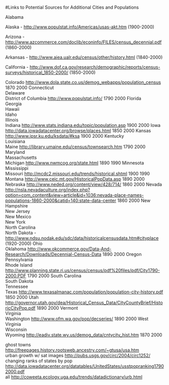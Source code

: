 #Links to Potential Sources for Additional Cities and Populations

Alabama

Alaska	- http://www.populstat.info/Americas/usas-akt.htm (1900-2000)

Arizona - http://www.azcommerce.com/doclib/econinfo/FILES/census_decennial.pdf (1860-2000)

Arkansas - http://www.aiea.ualr.edu/census/other/history.html (1840-2000)

California - http://www.dof.ca.gov/research/demographic/reports/census-surveys/historical_1850-2000/ (1850-2000)

Colorado	http://www.dola.state.co.us/demog_webapps/population_census	1870	2000
Connecticut			
Delaware			
District of Columbia	http://www.populstat.info/	1790	2000
Florida			
Georgia			
Hawaii			
Idaho			
Illinois			
Indiana	http://www.stats.indiana.edu/topic/population.asp	1900	2000
Iowa	http://data.iowadatacenter.org/browse/places.html	1850	2000
Kansas	http://www.ipsr.ku.edu/ksdata/#ksa	1900	2000
Kentucky			
Louisiana			
Maine	http://library.umaine.edu/census/townsearch.htm	1790	2000
Maryland			
Massachusetts			
Michigan	http://www.nwmcog.org/state.html	1890	1990
Minnesota			
Mississippi			
Missouri	http://mcdc2.missouri.edu/trends/historical.shtml	1900	1990
Montana	http://www.ceic.mt.gov/HistoricalPopData.asp	1890	2000
Nebraska	http://www.neded.org/content/view/428/714/	1860	2000
Nevada	http://nsla.nevadaculture.org/index.php?option=com_content&view=article&id=1036:nevada-place-names-populations-1860-2000&catid=140:state-data-center	1860	2000
New Hampshire			
New Jersey			
New Mexico			
New York			
North Carolina			
North Dakota	- http://www.ndsu.nodak.edu/sdc/data/historicalcensusdata.htm#cityplace	(1920-2000)
Ohio			
Oklahoma	http://www.okcommerce.gov/Data-And-Research/Downloads/Decennial-Census-Data	1890	2000
Oregon			
Pennsylvania			
Rhode Island	http://www.planning.state.ri.us/census/census/pdf%20files/pdf/City1790-2000.PDF	1790	2000
South Carolina			
South Dakota			
Tennessee			
Texas	http://www.texasalmanac.com/population/population-city-history.pdf	1850	2000
Utah	http://governor.utah.gov/dea/Historical_Census_Data/CityCountyBrief/HistoricCityPop.pdf	1890	2000
Vermont			
Virginia			
Washington	http://www.ofm.wa.gov/pop/decseries/	1890	2000
West Virginia			
Wisconsin			
Wyoming	http://eadiv.state.wy.us/demog_data/cntycity_hist.htm	1870	2000
			
ghost towns	http://freepages.history.rootsweb.ancestry.com/~gtusa/usa.htm		
urban growth w/ sat images	http://pubs.usgs.gov/circ/2004/circ1252/		
changing ranks of states by pop	http://data.iowadatacenter.org/datatables/UnitedStates/usstpopranking17902000.pdf		
all	http://coweeta.ecology.uga.edu/trends/datadictionary/urb.html		
